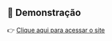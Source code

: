 ## 🚀 Demonstração

👉 [Clique aqui para acessar o site]([eeprofabeatrizlopes.com](https://d-cardosof.github.io/Site-Escola-Beatriz-Lopes/))
